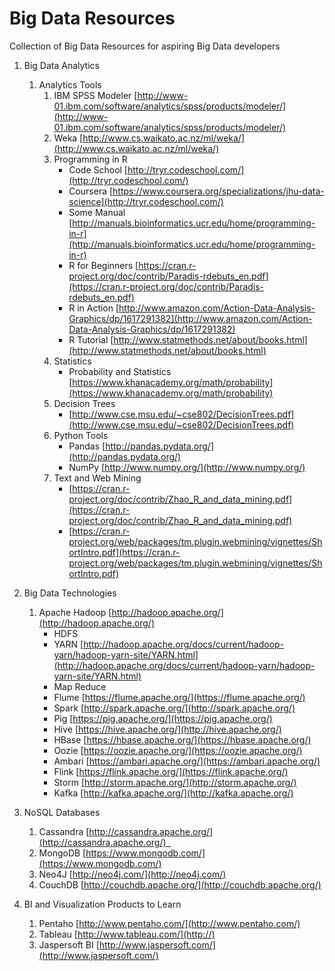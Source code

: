 # Big Data Resources
Collection of Big Data Resources for aspiring Big Data developers

1. Big Data Analytics
	1. Analytics Tools
		1. IBM SPSS Modeler
		[http://www-01.ibm.com/software/analytics/spss/products/modeler/](http://www-01.ibm.com/software/analytics/spss/products/modeler/) 
		2. Weka [http://www.cs.waikato.ac.nz/ml/weka/](http://www.cs.waikato.ac.nz/ml/weka/)
		3. Programming in R
			* Code School [http://tryr.codeschool.com/](http://tryr.codeschool.com/)
			* Coursera [https://www.coursera.org/specializations/jhu-data-science](http://tryr.codeschool.com/)
			* Some Manual [http://manuals.bioinformatics.ucr.edu/home/programming-in-r](http://manuals.bioinformatics.ucr.edu/home/programming-in-r)
			* R for Beginners [https://cran.r-project.org/doc/contrib/Paradis-rdebuts_en.pdf](https://cran.r-project.org/doc/contrib/Paradis-rdebuts_en.pdf)
			* R in Action [http://www.amazon.com/Action-Data-Analysis-Graphics/dp/1617291382](http://www.amazon.com/Action-Data-Analysis-Graphics/dp/1617291382)
			* R Tutorial [http://www.statmethods.net/about/books.html](http://www.statmethods.net/about/books.html)
		4. Statistics
			* Probability and Statistics [https://www.khanacademy.org/math/probability](https://www.khanacademy.org/math/probability)
		5. Decision Trees
			* [http://www.cse.msu.edu/~cse802/DecisionTrees.pdf](http://www.cse.msu.edu/~cse802/DecisionTrees.pdf)
		6. Python Tools
			* Pandas [http://pandas.pydata.org/](http://pandas.pydata.org/)
			* NumPy [http://www.numpy.org/](http://www.numpy.org/)
		7. Text and Web Mining
			* [https://cran.r-project.org/doc/contrib/Zhao_R_and_data_mining.pdf](https://cran.r-project.org/doc/contrib/Zhao_R_and_data_mining.pdf)
			* [https://cran.r-project.org/web/packages/tm.plugin.webmining/vignettes/ShortIntro.pdf](https://cran.r-project.org/web/packages/tm.plugin.webmining/vignettes/ShortIntro.pdf)
		
			
2. Big Data Technologies
	1. Apache Hadoop [http://hadoop.apache.org/](http://hadoop.apache.org/)
		* HDFS
		* YARN [http://hadoop.apache.org/docs/current/hadoop-yarn/hadoop-yarn-site/YARN.html](http://hadoop.apache.org/docs/current/hadoop-yarn/hadoop-yarn-site/YARN.html)
		* Map Reduce
		* Flume [https://flume.apache.org/](https://flume.apache.org/)
		* Spark [http://spark.apache.org/](http://spark.apache.org/)
		* Pig [https://pig.apache.org/](https://pig.apache.org/)
		* Hive [https://hive.apache.org/](http://hive.apache.org/)
		* HBase [https://hbase.apache.org/](https://hbase.apache.org/)
		* Oozie [https://oozie.apache.org/](https://oozie.apache.org/)
		* Ambari [https://ambari.apache.org/](https://ambari.apache.org/)
		* Flink [https://flink.apache.org/](https://flink.apache.org/)
		* Storm [http://storm.apache.org/](http://storm.apache.org/)
		* Kafka [http://kafka.apache.org/](http://kafka.apache.org/)
		
3. NoSQL Databases 
	1. Cassandra [http://cassandra.apache.org/](http://cassandra.apache.org/)  
	2. MongoDB [https://www.mongodb.com/](https://www.mongodb.com/)
	3. Neo4J [http://neo4j.com/](http://neo4j.com/)
	4. CouchDB [http://couchdb.apache.org/](http://couchdb.apache.org/)

4. BI and Visualization Products to Learn
	1. Pentaho [http://www.pentaho.com/](http://www.pentaho.com/)
	2. Tableau [http://www.tableau.com/](http://)
	3. Jaspersoft BI [http://www.jaspersoft.com/](http://www.jaspersoft.com/)
			
